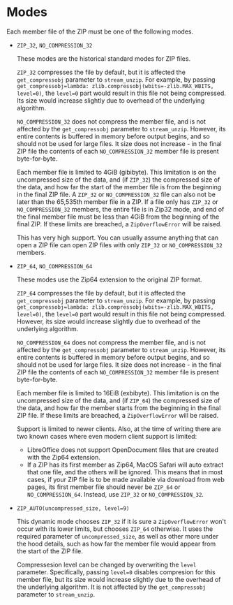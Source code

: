 # Modes

Each member file of the ZIP must be one of the following modes.

- `ZIP_32`, `NO_COMPRESSION_32`

    These modes are the historical standard modes for ZIP files.

    `ZIP_32` compresses the file by default, but it is affected the `get_compressobj` parameter to `stream_unzip`. For example, by passing `get_compressobj=lambda: zlib.compressobj(wbits=-zlib.MAX_WBITS, level=0)`, the `level=0` part would result in this file not being compressed. Its size would increase slightly due to overhead of the underlying algorithm.

    `NO_COMPRESSION_32` does not compress the member file, and is not affected by the `get_compressobj` parameter to `stream_unzip`. However, its entire contents is buffered in memory before output begins, and so should not be used for large files. It size does not increase - in the final ZIP file the contents of each `NO_COMPRESSION_32` member file is present byte-for-byte.

    Each member file is limited to 4GiB (gibibyte). This limitation is on the uncompressed size of the data, and (if `ZIP_32`) the compressed size of the data, and how far the start of the member file is from the beginning in the final ZIP file. A `ZIP_32` or `NO_COMPRESSION_32` file can also not be later than the 65,535th member file in a ZIP. If a file only has `ZIP_32` or `NO_COMPRESSION_32` members, the entire file is in Zip32 mode, and end of the final member file must be less than 4GiB from the beginning of the final ZIP. If these limits are breached, a `ZipOverflowError` will be raised.

    This has very high support. You can usually assume anything that can open a ZIP file can open ZIP files with only `ZIP_32` or `NO_COMPRESSION_32` members.

- `ZIP_64`, `NO_COMPRESSION_64`

    These modes use the Zip64 extension to the original ZIP format.

    `ZIP_64` compresses the file by default, but it is affected the `get_compressobj` parameter to `stream_unzip`. For example, by passing `get_compressobj=lambda: zlib.compressobj(wbits=-zlib.MAX_WBITS, level=0)`, the `level=0` part would result in this file not being compressed. However, its size would increase slightly due to overhead of the underlying algorithm.

    `NO_COMPRESSION_64` does not compress the member file, and is not affected by the `get_compressobj` parameter to `stream_unzip`. However, its entire contents is buffered in memory before output begins, and so should not be used for large files. It size does not increase - in the final ZIP file the contents of each `NO_COMPRESSION_32` member file is present byte-for-byte.

    Each member file is limited to 16EiB (exbibyte). This limitation is on the uncompressed size of the data, and (if `ZIP_64`) the compressed size of the data, and how far the member starts from the beginning in the final ZIP file. If these limits are breached, a `ZipOverflowError` will be raised.

    Support is limited to newer clients. Also, at the time of writing there are two known cases where even modern client support is limited:

    - LibreOffice does not support OpenDocument files that are created with the Zip64 extension.
    - If a ZIP has its first member as Zip64, MacOS Safari will auto extract that one file, and the others will be ignored. This means that in most cases, if your ZIP file is to be made available via download from web pages, its first member file should never be `ZIP_64` or `NO_COMPRESSION_64`. Instead, use `ZIP_32` or `NO_COMPRESSION_32`.

- `ZIP_AUTO(uncompressed_size, level=9)`

    This dynamic mode chooses `ZIP_32` if it is sure a `ZipOverflowError` won't occur with its lower limits, but chooses `ZIP_64` otherwise. It uses the required parameter of `uncompressed_size`, as well as other more under the hood details, such as how far the member file would appear from the start of the ZIP file.

    Compressesion level can be changed by overwriting the `level` parameter. Specifically, passing `level=0` disables compresion for this member file, but its size would increase slightly due to the overhead of the underlying algorithm. It is not affected by the `get_compressobj` parameter to `stream_unzip`.

